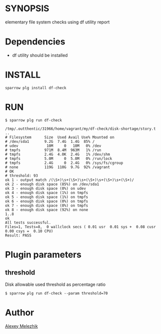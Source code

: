 # SYNOPSIS

elementary file system checks using df utility report 

# Dependencies

* df utility should be installed

# INSTALL

    sparrow plg install df-check

# RUN

    $ sparrow plg run df-check

    /tmp/.outthentic/31966/home/vagrant/my/df-check/disk-shortage/story.t ..
    # Filesystem      Size  Used Avail Use% Mounted on
    # /dev/sda1       9.2G  7.4G  1.4G  85% /
    # udev             10M     0   10M   0% /dev
    # tmpfs           971M  8.4M  963M   1% /run
    # tmpfs           2.4G  4.0K  2.4G   1% /dev/shm
    # tmpfs           5.0M     0  5.0M   0% /run/lock
    # tmpfs           2.4G     0  2.4G   0% /sys/fs/cgroup
    # none            119G  110G  9.7G  92% /vagrant
    # OK
    # threshold: 93
    ok 1 - output match /(\S+)\s+(\S+)\s+(\S+)\s+(\S+)\s+(\S+)/
    ok 2 - enough disk space (85%) on /dev/sda1
    ok 3 - enough disk space (0%) on udev
    ok 4 - enough disk space (1%) on tmpfs
    ok 5 - enough disk space (1%) on tmpfs
    ok 6 - enough disk space (0%) on tmpfs
    ok 7 - enough disk space (0%) on tmpfs
    ok 8 - enough disk space (92%) on none
    1..8
    ok
    All tests successful.
    Files=1, Tests=8,  0 wallclock secs ( 0.01 usr  0.01 sys +  0.08 cusr  0.00 csys =  0.10 CPU)
    Result: PASS
    
# Plugin parameters

## threshold

Disk allowable used threshold as percentage ratio

    $ sparrow plg run df-check --param threshold=70

    
# Author

[Alexey Melezhik](mailto:melezhik@gmail.com)




